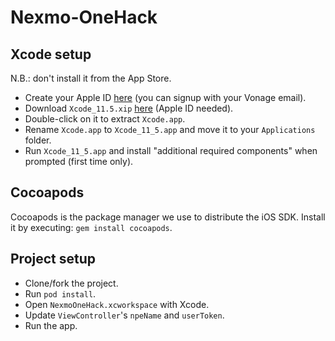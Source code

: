 # Nexmo-OneHack

## Xcode setup

N.B.: don't install it from the App Store.

- Create your Apple ID [here](https://appleid.apple.com/account#!&page=create) (you can signup with your Vonage email).
- Download `Xcode_11.5.xip` [here](https://developer.apple.com/services-account/download?path=/Developer_Tools/Xcode_11.5/Xcode_11.5.xip) (Apple ID needed).
- Double-click on it to extract `Xcode.app`.
- Rename `Xcode.app` to `Xcode_11_5.app` and move it to your `Applications` folder.
- Run `Xcode_11_5.app` and install "additional required components" when prompted (first time only).

## Cocoapods

Cocoapods is the package manager we use to distribute the iOS SDK.
Install it by executing: `gem install cocoapods`.

## Project setup

- Clone/fork the project.
- Run `pod install`.
- Open `NexmoOneHack.xcworkspace` with Xcode.
- Update `ViewController`'s `npeName` and `userToken`.
- Run the app.

